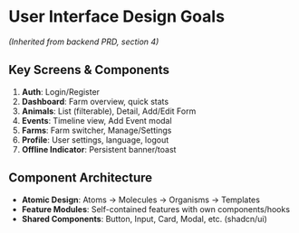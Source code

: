 # User Interface Design Goals

*(Inherited from backend PRD, section 4)*

## Key Screens & Components
1. **Auth**: Login/Register
2. **Dashboard**: Farm overview, quick stats
3. **Animals**: List (filterable), Detail, Add/Edit Form
4. **Events**: Timeline view, Add Event modal
5. **Farms**: Farm switcher, Manage/Settings
6. **Profile**: User settings, language, logout
7. **Offline Indicator**: Persistent banner/toast

## Component Architecture
- **Atomic Design**: Atoms → Molecules → Organisms → Templates
- **Feature Modules**: Self-contained features with own components/hooks
- **Shared Components**: Button, Input, Card, Modal, etc. (shadcn/ui)
